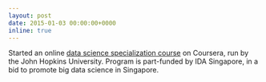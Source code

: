```yaml
---
layout: post
date: 2015-01-03 00:00:00+0000
inline: true
---
```


Started an online [data science specialization
course](https://www.coursera.org/specializations/jhu-data-science) on Coursera,
run by the John Hopkins University. Program is part-funded by IDA Singapore, in
a bid to promote big data science in Singapore.

